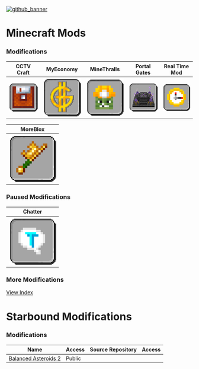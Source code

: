 [![github_banner](https://user-images.githubusercontent.com/47284617/196821530-75c52804-ca3c-4509-ae51-099b5aa9d1da.png)](https://github.com/northwesttrees-gaming)
# Minecraft Mods
### Modifications
| CCTV Craft | MyEconomy | MineThralls | Portal Gates | Real Time Mod |
| --- | --- | --- | --- | --- |
| [![cctvcraft_logo](https://raw.githubusercontent.com/northwesttrees-gaming/.github/main/cctvcraft_logo.png)](https://github.com/northwesttrees-gaming/CCTV-Craft-Forge) | [![myeconomy_logo](https://raw.githubusercontent.com/northwesttrees-gaming/.github/main/myeconomy_logo.png)](https://github.com/northwesttrees-gaming/MyEconomy) | [![minethralls_logo](https://raw.githubusercontent.com/northwesttrees-gaming/.github/main/minethralls_logo.png)](https://github.com/northwesttrees-gaming/MineThralls) | [![portalgates_logo](https://raw.githubusercontent.com/northwesttrees-gaming/.github/main/portalgates_logo.png)](https://github.com/northwesttrees-gaming/PortalGates) | [![realtimemod_logo](https://raw.githubusercontent.com/northwesttrees-gaming/.github/main/realtimemod_logo.png)](https://github.com/northwesttrees-gaming/Real-Time-Mod) |

| MoreBlox |
| --- |
| [![moreblox_logo](https://raw.githubusercontent.com/northwesttrees-gaming/.github/main/moreblox_logo.png)](https://github.com/northwesttrees-gaming/MoreBlox) |

### Paused Modifications
| Chatter |
| --- |
| [![chatter_logo](https://raw.githubusercontent.com/northwesttrees-gaming/.github/main/chatter_logo.png)](https://github.com/northwesttrees-gaming/Chatter) |

### More Modifications
[View Index](https://github.com/northwesttrees-gaming/.github/blob/main/minecraft-mods.md)

# Starbound Modifications
### Modifications
| Name | Access | Source Repository | Access |
| --- | --- | --- | --- |
| [Balanced Asteroids 2](https://github.com/northwesttrees-gaming/Balanced-Asteroids-2) | Public | | |
